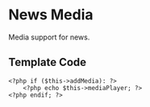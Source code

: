 # News Media 

Media support for news.

## Template Code

```
<?php if ($this->addMedia): ?>
	<?php echo $this->mediaPlayer; ?>
<?php endif; ?>
```

